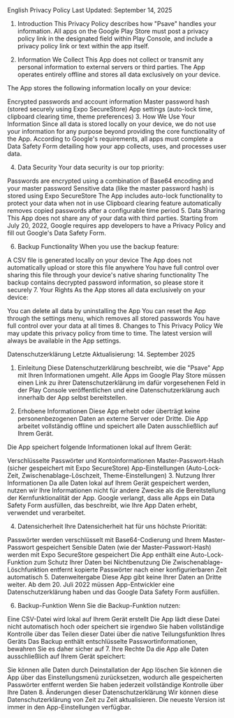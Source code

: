 English Privacy Policy
Last Updated: September 14, 2025

1. Introduction
This Privacy Policy describes how "Psave" handles your information. All apps on the Google Play Store must post a privacy policy link in the designated field within Play Console, and include a privacy policy link or text within the app itself. 

2. Information We Collect
This App does not collect or transmit any personal information to external servers or third parties. The App operates entirely offline and stores all data exclusively on your device.

The App stores the following information locally on your device:

Encrypted passwords and account information
Master password hash (stored securely using Expo SecureStore)
App settings (auto-lock time, clipboard clearing time, theme preferences)
3. How We Use Your Information
Since all data is stored locally on your device, we do not use your information for any purpose beyond providing the core functionality of the App. 
According to Google's requirements, all apps must complete a Data Safety Form detailing how your app collects, uses, and processes user data. 

4. Data Security
Your data security is our top priority:

Passwords are encrypted using a combination of Base64 encoding and your master password
Sensitive data (like the master password hash) is stored using Expo SecureStore
The App includes auto-lock functionality to protect your data when not in use
Clipboard clearing feature automatically removes copied passwords after a configurable time period
5. Data Sharing
This App does not share any of your data with third parties. Starting from July 20, 2022, Google requires app developers to have a Privacy Policy and fill out Google's Data Safety Form. 

6. Backup Functionality
When you use the backup feature:

A CSV file is generated locally on your device
The App does not automatically upload or store this file anywhere
You have full control over sharing this file through your device's native sharing functionality
The backup contains decrypted password information, so please store it securely
7. Your Rights
As the App stores all data exclusively on your device:

You can delete all data by uninstalling the App
You can reset the App through the settings menu, which removes all stored passwords
You have full control over your data at all times
8. Changes to This Privacy Policy
We may update this privacy policy from time to time. The latest version will always be available in the App settings.

Datenschutzerklärung
Letzte Aktualisierung: 14. September 2025

1. Einleitung
Diese Datenschutzerklärung beschreibt, wie die "Psave" App mit Ihren Informationen umgeht. Alle Apps im Google Play Store müssen einen Link zu ihrer Datenschutzerklärung im dafür vorgesehenen
Feld in der Play Console veröffentlichen und eine Datenschutzerklärung auch innerhalb der App selbst bereitstellen. 

3. Erhobene Informationen
Diese App erhebt oder überträgt keine personenbezogenen Daten an externe Server oder Dritte. Die App arbeitet vollständig offline und speichert alle Daten ausschließlich auf Ihrem Gerät.

Die App speichert folgende Informationen lokal auf Ihrem Gerät:

Verschlüsselte Passwörter und Kontoinformationen
Master-Passwort-Hash (sicher gespeichert mit Expo SecureStore)
App-Einstellungen (Auto-Lock-Zeit, Zwischenablage-Löschzeit, Theme-Einstellungen)
3. Nutzung Ihrer Informationen
Da alle Daten lokal auf Ihrem Gerät gespeichert werden, nutzen wir Ihre Informationen nicht für andere Zwecke als die Bereitstellung der Kernfunktionalität der App. 
Google verlangt, dass alle Apps ein Data Safety Form ausfüllen, das beschreibt, wie Ihre App Daten erhebt, verwendet und verarbeitet. 

4. Datensicherheit
Ihre Datensicherheit hat für uns höchste Priorität:

Passwörter werden verschlüsselt mit Base64-Codierung und Ihrem Master-Passwort gespeichert
Sensible Daten (wie der Master-Passwort-Hash) werden mit Expo SecureStore gespeichert
Die App enthält eine Auto-Lock-Funktion zum Schutz Ihrer Daten bei Nichtbenutzung
Die Zwischenablage-Löschfunktion entfernt kopierte Passwörter nach einer konfigurierbaren Zeit automatisch
5. Datenweitergabe
Diese App gibt keine Ihrer Daten an Dritte weiter. Ab dem 20. Juli 2022 müssen App-Entwickler eine Datenschutzerklärung haben und das Google Data Safety Form ausfüllen. 

6. Backup-Funktion
Wenn Sie die Backup-Funktion nutzen:

Eine CSV-Datei wird lokal auf Ihrem Gerät erstellt
Die App lädt diese Datei nicht automatisch hoch oder speichert sie irgendwo
Sie haben vollständige Kontrolle über das Teilen dieser Datei über die native Teilungsfunktion Ihres Geräts
Das Backup enthält entschlüsselte Passwortinformationen, bewahren Sie es daher sicher auf
7. Ihre Rechte
Da die App alle Daten ausschließlich auf Ihrem Gerät speichert:

Sie können alle Daten durch Deinstallation der App löschen
Sie können die App über das Einstellungsmenü zurücksetzen, wodurch alle gespeicherten Passwörter entfernt werden
Sie haben jederzeit vollständige Kontrolle über Ihre Daten
8. Änderungen dieser Datenschutzerklärung
Wir können diese Datenschutzerklärung von Zeit zu Zeit aktualisieren. Die neueste Version ist immer in den App-Einstellungen verfügbar.
